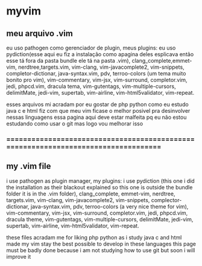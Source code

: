 # myvim
## meu arquivo .vim

eu uso pathogen como gerenciador de plugin, meus plugins:
eu  uso 
pydiction(esse aqui eu fiz a instalação como apagina deles esplicava então esse tá fora da pasta bundle ele tá na pasta .vim), 
clang_complete,emmet-vim, nerdtree,targets.vim, vim-clang, vim-javacomplete2,  vim-snippets, completor-dictionar, 
java-syntax.vim, pdv, terroo-colors (um tema muito bonito pro vim), vim-commentary, vim-jsx, vim-surround,
completor.vim, jedi, phpcd.vim, dracula tema, vim-gutentags, vim-multiple-cursors, delimitMate, jedi-vim, 
supertab, vim-airline, vim-html5validator, vim-repeat.

esses arquivos mi acradam por eu gostar de php python como eu estudo java c e html fiz com que meu vim ficase o melhor posivel pra
desinvolver nessas linguagens essa pagina aqui deve estar malfeita pq eu não estou estudando como usar o git mas 
logo vou melhorar isso

### ==================================================================================

## my .vim file 
i use pathogen as plugin manager, my plugins: i use pydiction (this one i did the installation as their blackout explained so this one is outside the bundle folder it is in the .vim folder), clang_complete, emmet-vim, nerdtree, targets.vim, vim-clang, vim-javacomplete2, vim-snippets, complector-dictionar, java-syntax.vim, pdv, terroo-colors (a very nice theme for vim), vim-commentary, vim-jsx, vim-surround, completor.vim, jedi, phpcd.vim, dracula theme, vim-gutentags, vim-multiple-cursors, delimitMate, jedi-vim, supertab, vim-airline, vim-html5validator, vim-repeat. 

these files acradam me for liking php python as i study java c and html made my vim stay the best possible to develop in these languages this page must be badly done because i am not studying how to use git but soon i will improve it
